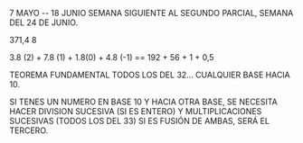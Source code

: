 <!-- MATEMATICAS -->
7 MAYO -- 18 JUNIO
SEMANA SIGUIENTE AL SEGUNDO PARCIAL, SEMANA DEL 24 DE JUNIO.


371,4 8 

3.8 (2) + 7.8 (1) + 1.8(0) + 4.8 (-1) ==
192 + 56 + 1 + 0,5

TEOREMA FUNDAMENTAL TODOS LOS DEL 32... CUALQUIER BASE HACIA 10.

SI TENES UN NUMERO EN BASE 10 Y HACIA OTRA BASE, SE NECESITA HACER DIVISION SUCESIVA (SI ES ENTERO) Y MULTIPLICACIONES SUCESIVAS (TODOS LOS DEL 33) SI ES FUSIÓN DE AMBAS, SERÁ EL TERCERO.
